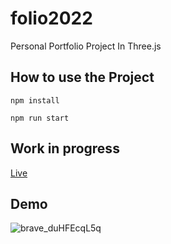 # folio2022
Personal Portfolio Project In Three.js

## How to use the Project
```javscript
npm install 

npm run start
```

## Work in progress
[Live](https://mrunalsawant.github.io/folio2022/)

## Demo
![brave_duHFEcqL5q](https://user-images.githubusercontent.com/25613253/173425417-442d5593-f395-486c-9e49-ec673e5ecf69.gif)
